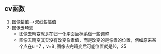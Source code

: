 ##  cv函数

1. 图像插值-->双线性插值
2. 图像去畸变
    *  图像去畸变就是在归一化平面坐标系做一些调整
    * 图像去畸变其实没有改变像素值，而是改变的是像素的位置，例如原来某个点在u =7 ，v=8 ,图像去完畸变后可能位置就是10，25
    
    